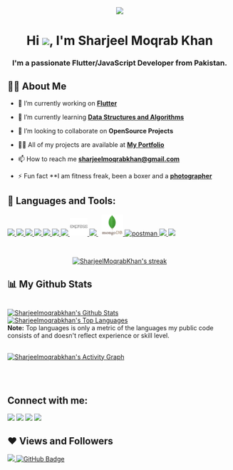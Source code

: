 <p align="center"> 
<a href="#"><img width="50%" height="auto" src="https://avatars.githubusercontent.com/u/38564835?s=400&u=de57cc21ea42795505e1a7f5e933dea07b3abe64&v=4" height="175px"/></a>
</p>

<h1 align="center">Hi <img src="https://raw.githubusercontent.com/MartinHeinz/MartinHeinz/master/wave.gif" width="30px">, I'm Sharjeel Moqrab Khan</h1>
<h3 align="center">I'm a passionate Flutter/JavaScript Developer  from Pakistan.</h3>


## 🙋‍♂️ About Me

- 🔭 I’m currently working on **[Flutter](https://flutter.dev/)**

- 🌱 I’m currently learning **[Data Structures and Algorithms](https://github.com/SharjeelMoqrabKhan/DSA)**

- 👯 I’m looking to collaborate on **OpenSource Projects**

- 👨‍💻 All of my projects are available at **[My Portfolio](https://sharjeelmoqrabkhan.github.io/me/)**

- 📫 How to reach me **sharjeelmoqrabkhan@gmail.com**

- ⚡ Fun fact **I am fitness freak, been a boxer and a **[photographer](https://www.facebook.com/sharjeelCreations/)**

## 🚀 Languages and Tools:

<p align="left"> 
    <a href="https://flutter.dev/" target="_blank"> <img src="https://img.icons8.com/color/48/000000/flutter.png"/> </a>
     <a href="https://firebase.google.com/" target="_blank"> <img src="https://img.icons8.com/color/48/000000/firebase.png"/> </a> 
     <a href="https://developer.mozilla.org/en-US/docs/Web/JavaScript" target="_blank"> <img src="https://img.icons8.com/color/48/000000/javascript.png"/> </a> 
    <a href="https://www.w3.org/html/" target="_blank"> <img src="https://img.icons8.com/color/48/000000/html-5.png"/> </a> 
    <a href="https://www.w3schools.com/css/" target="_blank"> <img src="https://img.icons8.com/color/48/000000/css3.png"/> </a> 
    <a href="https://getbootstrap.com" target="_blank"> <img src="https://img.icons8.com/color/48/000000/bootstrap.png"/> </a> 
     <a href="https://reactjs.org/" target="_blank"> <img src="https://img.icons8.com/color/48/000000/react-native.png"/> </a>
      <a href="https://expressjs.com" target="_blank"> <img src="https://raw.githubusercontent.com/devicons/devicon/master/icons/express/express-original-wordmark.svg" alt="express" width="40" height="40"/> </a>
    <a style="padding-right:8px;" href="https://nodejs.org" target="_blank"> <img src="https://img.icons8.com/color/48/000000/nodejs.png"/> </a> 
    <a href="https://www.mongodb.com/" target="_blank"> <img src="https://raw.githubusercontent.com/devicons/devicon/master/icons/mongodb/mongodb-original-wordmark.svg" alt="mongodb" width="48" height="48"/> </a> 
    <a href="https://postman.com" target="_blank"> <img src="https://www.vectorlogo.zone/logos/getpostman/getpostman-icon.svg" alt="postman" width="45" height="45"/> </a>   
    <a href="https://git-scm.com/" target="_blank"> <img src="https://img.icons8.com/color/48/000000/git.png"/> </a> 
    <a href="https://www.python.org" target="_blank"> <img src="https://img.icons8.com/color/48/000000/python.png"/> </a> 
</p>

<!-- [![React Badge](https://img.shields.io/badge/-React-61DBFB?style=for-the-badge&labelColor=black&logo=react&logoColor=61DBFB)](#)  [![Javascript Badge](https://img.shields.io/badge/-Javascript-F0DB4F?style=for-the-badge&labelColor=black&logo=javascript&logoColor=F0DB4F)](#) [![Typescript Badge](https://img.shields.io/badge/-Typescript-007acc?style=for-the-badge&labelColor=black&logo=typescript&logoColor=007acc)](#) [![Nodejs Badge](https://img.shields.io/badge/-Nodejs-3C873A?style=for-the-badge&labelColor=black&logo=node.js&logoColor=3C873A)](#) [![GraphQL Badge](https://img.shields.io/badge/-GraphQl-e535ab?style=for-the-badge&labelColor=black&logo=node.js&logoColor=e535ab)](#) -->
<br/>

<p align="center">
    <a href="https://github.com/Sharjeelmoqrabkhan/github-readme-streak-stats">
        <img title="🔥 Get streak stats for your profile at git.io/streak-stats" alt="SharjeelMoqrabKhan's streak" src="https://github-readme-streak-stats.herokuapp.com/?user=Sharjeelmoqrabkhan&theme=black-ice&hide_border=true&stroke=0000&background=060A0CD0"/>
    </a>
</p>

## 📊 My Github Stats

  <br/>
    <a href="https://github.com/Sharjeelmoqrabkhan/github-readme-stats"><img alt="Sharjeelmoqrabkhan's Github Stats" src="https://github-readme-stats.vercel.app/api?username=Sharjeelmoqrabkhan&show_icons=true&count_private=true&theme=react&hide_border=true&bg_color=0D1117" /></a>
  <a href="https://github.com/Sharjeelmoqrabkhan/github-readme-stats"><img alt="Sharjeelmoqrabkhan's Top Languages" src="https://github-readme-stats.vercel.app/api/top-langs/?username=Sharjeelmoqrabkhan&langs_count=8&count_private=true&layout=compact&theme=react&hide_border=true&bg_color=0D1117" /></a>
  <br/>
  <b>Note:</b> Top languages is only a metric of the languages my public code consists of and doesn't reflect experience or skill level.


<br/>
<br/>

<a href="https://github.com/Sharjeelmoqrabkhan/github-readme-activity-graph"><img alt="Sharjeelmoqrabkhan's Activity Graph" src="https://activity-graph.herokuapp.com/graph?username=Sharjeelmoqrabkhan&bg_color=0D1117&color=5BCDEC&line=5BCDEC&point=FFFFFF&hide_border=true" /></a>

<br/>
<br/>

## Connect with me:
<p align="left">

<a href = "https://www.linkedin.com/in/sharjeel-moqrab-khan-787614195/"><img src="https://img.icons8.com/fluent/48/000000/linkedin.png"/></a>
<a href = "https://twitter.com/sharjeel_mk"><img src="https://img.icons8.com/fluent/48/000000/twitter.png"/></a>
<a href = "https://www.instagram.com/sharjeel_mk/"><img src="https://img.icons8.com/fluent/48/000000/instagram-new.png"/></a>
<a href = "https://www.youtube.com/channel/UC4nwPYSMO4QIPyyF1Wft11g"><img src="https://img.icons8.com/color/48/000000/youtube-play.png"/></a>

</p>

## ❤ Views and Followers
<a href="https://github.com/Sharjeelmoqrabkhan/github-profile-views-counter">
    <img src="https://komarev.com/ghpvc/?username=Sharjeelmoqrabkhan">
</a>
<a href="https://github.com/Sharjeelmoqrabkhan?tab=followers"><img src="https://img.shields.io/github/followers/Sharjeelmoqrabkhan?label=Followers&style=social" alt="GitHub Badge"></a>
